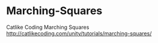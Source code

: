 # Marching-Squares
Catlike Coding Marching Squares
http://catlikecoding.com/unity/tutorials/marching-squares/
